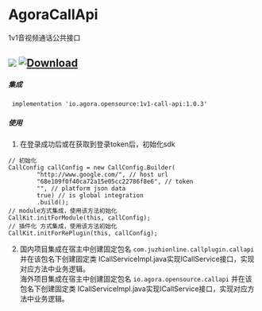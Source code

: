 # AgoraCallApi

1v1音视频通话公共接口

![](https://travis-ci.org/pengfeigao/AgoraCallApi.svg?branch=master) [ ![Download](https://api.bintray.com/packages/akid/maven/1v1-call-api/images/download.svg) ](https://bintray.com/akid/maven/1v1-call-api/_latestVersion)
---

##### 集成

```
 implementation 'io.agora.opensource:1v1-call-api:1.0.3'
```

##### 使用

1. 在登录成功后或在获取到登录token后，初始化sdk

```
// 初始化
CallConfig callConfig = new CallConfig.Builder(
        "http://www.google.com/", // host url
        "68e109f0f40ca72a15e05cc22786f8e6", // token
        "", // platform json data
        true) // is global integration
        .build();
// module方式集成，使用该方法初始化
CallKit.initForModule(this, callConfig);
// 插件化 方式集成，使用该方法初始化
CallKit.initForRePlugin(this, callConfig);
```

2. 国内项目集成在宿主中创建固定包名 `com.juzhionline.callplugin.callapi` 并在该包名下创建固定类 ICallServiceImpl.java实现ICallService接口，实现对应方法中业务逻辑。</br>
海外项目集成在宿主中创建固定包名 `io.agora.opensource.callapi` 并在该包名下创建固定类 ICallServiceImpl.java实现ICallService接口，实现对应方法中业务逻辑。</br>
